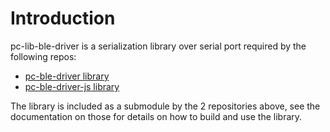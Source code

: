 # Introduction
pc-lib-ble-driver is a serialization library over serial port required by the following repos:

* [pc-ble-driver  library](https://github.com/NordicSemiconductor/pc-ble-driver)
* [pc-ble-driver-js  library](https://github.com/NordicSemiconductor/pc-ble-driver-js)

The library is included as a submodule by the 2 repositories above, see the documentation on those for
details on how to build and use the library.
